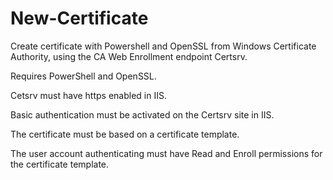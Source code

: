 # New-Certificate

Create certificate with Powershell and OpenSSL from Windows Certificate Authority, using the CA Web Enrollment endpoint Certsrv.

Requires PowerShell and OpenSSL.

Cetsrv must have https enabled in IIS.

Basic authentication must be activated on the Certsrv site in IIS.

The certificate must be based on a certificate template.

The user account authenticating must have Read and Enroll permissions for the certificate template.
